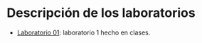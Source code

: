 # Descripción de los laboratorios

* [Laboratorio 01](lab_01.ipynb): laboratorio 1 hecho en clases.
